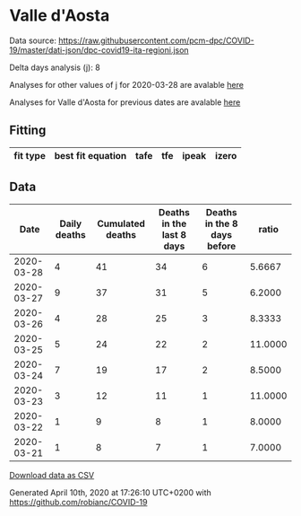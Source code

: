 # Valle d'Aosta

Data source: https://raw.githubusercontent.com/pcm-dpc/COVID-19/master/dati-json/dpc-covid19-ita-regioni.json

Delta days analysis (j): 8

Analyses for other values of j for 2020-03-28 are avalable [here](../README.md)

Analyses for Valle d'Aosta for previous dates are avalable [here](../../README.md)

## Fitting 
|fit type|best fit equation|tafe|tfe|ipeak|izero|
|-------|-----|--------|------|---|---|

## Data
|Date|Daily deaths|Cumulated deaths|Deaths in the last 8 days|Deaths in the 8 days before|ratio|
|----|----------|-----------|-------|--------------------|-----|
|2020-03-28|4|41|34|6|5.6667|
|2020-03-27|9|37|31|5|6.2000|
|2020-03-26|4|28|25|3|8.3333|
|2020-03-25|5|24|22|2|11.0000|
|2020-03-24|7|19|17|2|8.5000|
|2020-03-23|3|12|11|1|11.0000|
|2020-03-22|1|9|8|1|8.0000|
|2020-03-21|1|8|7|1|7.0000|

[Download data as CSV](COVID-19_valle_d'aosta_j8_2020-03-28.csv)

Generated April 10th, 2020 at 17:26:10 UTC+0200 with https://github.com/robianc/COVID-19
